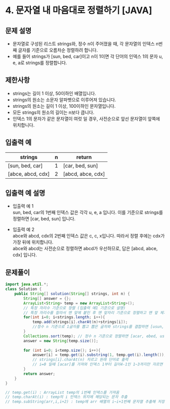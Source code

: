 # 4. 문자열 내 마음대로 정렬하기 [JAVA]

## 문제 설명

- 문자열로 구성된 리스트 strings와, 정수 n이 주어졌을 때, 각 문자열의 인덱스 n번째 글자를 기준으로 오름차순 정렬하려 합니다. 
- 예를 들어 strings가 [sun, bed, car]이고 n이 1이면 각 단어의 인덱스 1의 문자 u, e, a로 strings를 정렬합니다.


## 제한사항
- strings는 길이 1 이상, 50이하인 배열입니다.
- strings의 원소는 소문자 알파벳으로 이루어져 있습니다.
- strings의 원소는 길이 1 이상, 100이하인 문자열입니다.
- 모든 strings의 원소의 길이는 n보다 큽니다.
- 인덱스 1의 문자가 같은 문자열이 여럿 일 경우, 사전순으로 앞선 문자열이 앞쪽에 위치합니다.

## 입출력 예
strings |	n |	return
--- | --- | ---
[sun, bed, car] |	1 |	[car, bed, sun]
[abce, abcd, cdx] |	2 |	[abcd, abce, cdx]

## 입출력 예 설명
- 입출력 예 1            
sun, bed, car의 1번째 인덱스 값은 각각 u, e, a 입니다. 이를 기준으로 strings를 정렬하면 [car, bed, sun] 입니다.

- 입출력 예 2               
abce와 abcd, cdx의 2번째 인덱스 값은 c, c, x입니다. 따라서 정렬 후에는 cdx가 가장 뒤에 위치합니다.            
abce와 abcd는 사전순으로 정렬하면 abcd가 우선하므로, 답은 [abcd, abce, cdx] 입니다.         

## 문제풀이
```java
import java.util.*;
class Solution {
    public String[] solution(String[] strings, int n) {
        String[] answer = {};
        ArrayList<String> temp = new ArrayList<String>();
        // 특정 자리수 기준으로 정렬 (입출력 예1 기준으로 설명)
        // 특정 자리수를 잘라서 맨 앞에 붙인 후 맨 앞자리 기준으로 정렬하고 맨 앞 제거
        for(int i=0; i<strings.length; i++){
            temp.add(strings[i].charAt(n)+strings[i]); 
            //정수 n 기준으로 1글자를 뽑고 뽑은 글자와 strings를 결합하면 [usun, ebed, acar]
        }     
        Collections.sort(temp); // 정수 n 기준으로 정렬하면 [acar, ebed, usun]
        answer = new String[temp.size()];        
       
        for (int i=0; i<temp.size(); i++){
            answer[i] = temp.get(i).substring(1, temp.get(i).length());
            // strings[i].charAt(n) 자르고 원래 단어로 출력
            // i=0 일때 [acar]를 가져와 인덱스 1부터 길이4-1인 1~3까지만 자르면 [car] 만 남게 됨
        }
        return answer;
    }
}

// temp.get(i) : ArrayList temp의 i번째 인덱스를 가져옴
// temp.charAt(i) : temp의 i 인덱스 위치에 해당되는 문자 추출
// temp.subString(arr,i,i+2) : temp에 arr 배열의 i~i+1번째 문자열 추출해 저장
```
